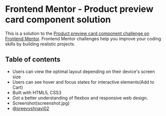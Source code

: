 # Frontend Mentor - Product preview card component solution

This is a solution to the [Product preview card component challenge on Frontend Mentor](https://www.frontendmentor.io/challenges/product-preview-card-component-GO7UmttRfa). Frontend Mentor challenges help you improve your coding skills by building realistic projects. 

## Table of contents

- Users can view the optimal layout depending on their device's screen size
- Users can see hover and focus states for interactive elements(Add to Cart)
- Built with HTML5, CSS3
- Got a better understanding of flexbox and responsive web design.
- Screenshot(screenshot.jpg)
- [@sreevyshnavi02](https://www.frontendmentor.io/profile/sreevyshnavi02)